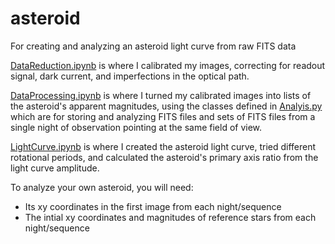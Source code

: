 # asteroid
For creating and analyzing an asteroid light curve from raw FITS data

[DataReduction.ipynb](DataReduction.ipynb) is where I calibrated my images, correcting for readout signal, dark current, and imperfections in the optical path.

[DataProcessing.ipynb](DataProcessing.ipynb) is where I turned my calibrated images into lists of the asteroid's apparent magnitudes, using the classes defined in [Analyis.py](Analyis.py) which are for storing and analyzing FITS files and sets of FITS files from a single night of observation pointing at the same field of view.

[LightCurve.ipynb](LightCurve.ipynb) is where I created the asteroid light curve, tried different rotational periods, and calculated the asteroid's primary axis ratio from the light curve amplitude.

To analyze your own asteroid, you will need:
* Its xy coordinates in the first image from each night/sequence
* The intial xy coordinates and magnitudes of reference stars from each night/sequence

